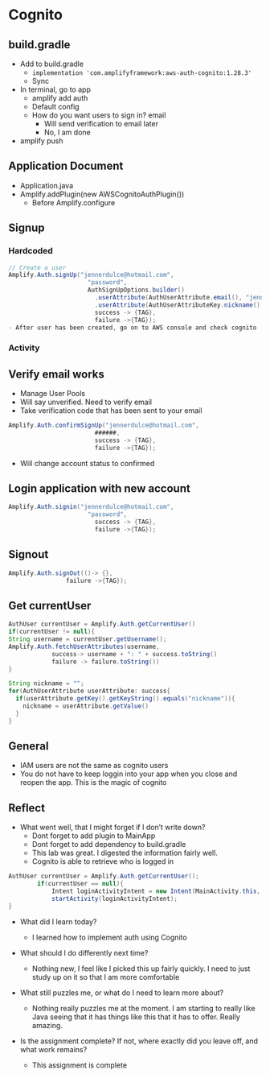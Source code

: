 # Cognito

## build.gradle

- Add to build.gradle
  - `implementation 'com.amplifyframework:aws-auth-cognito:1.28.3'`
  - Sync
- In terminal, go to app
  - amplify add auth
  - Default config
  - How do you want users to sign in? email
    - Will send verification to email later
    - No, I am done
- amplify push

## Application Document

- Application.java
- Amplify.addPlugin(new AWSCognitoAuthPlugin())
  - Before Amplify.configure

## Signup

### Hardcoded

```java
// Create a user
Amplify.Auth.signUp("jennerdulce@hotmail.com",
                      "password",
                      AuthSignUpOptions.builder()
                        .userAttribute(AuthUserAttribute.email(), "jennerdulce@gmail.com")
                        .userAttribute(AuthUserAttributeKey.nickname(), "Jen").build(),
                        success -> {TAG},
                        failure ->{TAG});
- After user has been created, go on to AWS console and check cognito
```

### Activity

## Verify email works

- Manage User Pools
- Will say unverified. Need to verify email
- Take verification code that has been sent to your email

```java
Amplify.Auth.confirmSignUp("jennerdulce@hotmail.com",
                        ######,
                        success -> {TAG},
                        failure ->{TAG});
```

- Will change account status to confirmed

## Login application with new account

```java
Amplify.Auth.signin("jennerdulce@hotmail.com",
                      "password",
                        success -> {TAG},
                        failure ->{TAG});
```

## Signout

```java
Amplify.Auth.signOut(()-> {},
                failure ->{TAG});                  
```

## Get currentUser

```java
AuthUser currentUser = Amplify.Auth.getCurrentUser()
if(currentUser != null){
String username = currentUser.getUsername();
Amplify.Auth.fetchUserAttributes(username,
            success-> username + ": " + success.toString()
            failure -> failure.toString())
}

String nickname = "";
for(AuthUserAttribute userAttribute: success{
  if(userAttribute.getKey().getKeyString().equals("nickname")){
    nickname = userAttribute.getValue()
  }
}

```

## General

- IAM users are not the same as cognito users
- You do not have to keep loggin into your app when you close and reopen the app. This is the magic of cognito

## Reflect

- What went well, that I might forget if I don’t write down?
  - Dont forget to add plugin to MainApp
  - Dont forget to add dependency to build.gradle
  - This lab was great. I digested the information fairly well.
  - Cognito is able to retrieve who is logged in

```java
AuthUser currentUser = Amplify.Auth.getCurrentUser();
        if(currentUser == null){
            Intent loginActivityIntent = new Intent(MainActivity.this, LoginActivity.class);
            startActivity(loginActivityIntent);
}
```

- What did I learn today?
  - I learned how to implement auth using Cognito

- What should I do differently next time?
  - Nothing new, I feel like I picked this up fairly quickly. I need to just study up on it so that I am more comfortable

- What still puzzles me, or what do I need to learn more about?
  - Nothing really puzzles me at the moment. I am starting to really like Java seeing that it has things like this that it has to offer. Really amazing.

- Is the assignment complete? If not, where exactly did you leave off, and what work remains?
  - This assignment is complete